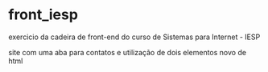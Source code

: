 # front_iesp
exercicio da cadeira de front-end do curso de Sistemas para Internet - IESP

site com uma aba para contatos e utilização de dois elementos novo de html
